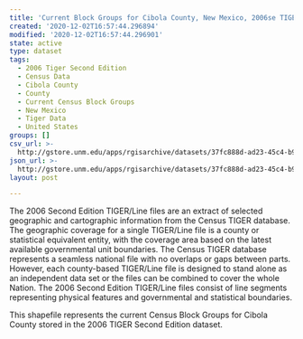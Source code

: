 ```yaml
---
title: 'Current Block Groups for Cibola County, New Mexico, 2006se TIGER'
created: '2020-12-02T16:57:44.296894'
modified: '2020-12-02T16:57:44.296901'
state: active
type: dataset
tags:
  - 2006 Tiger Second Edition
  - Census Data
  - Cibola County
  - County
  - Current Census Block Groups
  - New Mexico
  - Tiger Data
  - United States
groups: []
csv_url: >-
  http://gstore.unm.edu/apps/rgisarchive/datasets/37fc888d-ad23-45c4-b975-bab0f95bc98c/tgr2006se_cibo_grpcu.derived.csv
json_url: >-
  http://gstore.unm.edu/apps/rgisarchive/datasets/37fc888d-ad23-45c4-b975-bab0f95bc98c/tgr2006se_cibo_grpcu.derived.json
layout: post

---
```

The 2006 Second Edition TIGER/Line files are an extract of selected geographic and cartographic information from the Census TIGER database.  The geographic coverage for a single TIGER/Line file is a county or statistical equivalent entity, with the coverage area based on the latest available governmental unit boundaries. The Census TIGER database represents a seamless national file with no overlaps or gaps between parts.  However, each county-based TIGER/Line file is designed to stand alone as an independent data set or the files can be combined to cover the whole Nation.  The 2006 Second Edition  TIGER/Line files consist of line segments representing physical features and governmental and statistical boundaries.  

This shapefile represents the current Census Block Groups for Cibola County stored in the 2006 TIGER Second Edition dataset.
